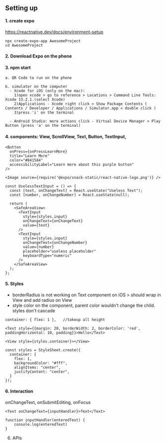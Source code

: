 ## Setting up

#### 1. create expo
https://reactnative.dev/docs/environment-setup

```
npx create-expo-app AwesomeProject
cd AwesomeProject
```

#### 2. Download Expo on the phone

#### 3. npm start 
    a. QR Code to run on the phone

    b. simulator on the computer
      - Xcode for iOS (only on the mac): 
        1)open xcode > go to reference > Locations > Command Line Tools: Xcode 13.2.1.(select Xcode)
        2)Applications - Xcode right click > Show Package Contents ( Contents / Developer / Applications / Simulator.app < double click )
        3)press 'i' on the terminal
        
      - Android Studio: more actions click - Virtual Device Manager > Play Button (press 'a' on the terminal)

#### 4. components: View, ScrollView, Text, Button, TextInput, 
```
<Button
  onPress={onPressLearnMore}
  title="Learn More"
  color="#841584"
  accessibilityLabel="Learn more about this purple button"
/>

<Image source={require('@expo/snack-static/react-native-logo.png')} />
```
```
const UselessTextInput = () => {
  const [text, onChangeText] = React.useState("Useless Text");
  const [number, onChangeNumber] = React.useState(null);

  return (
    <SafeAreaView>
      <TextInput
        style={styles.input}
        onChangeText={onChangeText}
        value={text}
      />
      <TextInput
        style={styles.input}
        onChangeText={onChangeNumber}
        value={number}
        placeholder="useless placeholder"
        keyboardType="numeric"
      />
    </SafeAreaView>
  );
};
```

#### 5. Styles

* borderRadius is not working on Text component on iOS > should wrap in View and add radius on View
* style color on the component, parent color wouldn't change the child. styles don't cascade

```
container: { flex: 1 },   //takeup all height
```
```
<Text style={{margin: 20, borderWidth: 2, borderColor: 'red', paddingHorizontal: 10, padding}}>Hello</Text>
```
```
<View style={styles.container}></View>

const styles = StyleSheet.create({
  container: {
    flex: 1,
    backgroundColor: "#fff",
    alignItems: "center",
    justifyContent: "center",
  }
});

```

#### 6. Interaction

onChangeText, onSubmitEditing, onFocus

```
<Text onChangeText={inputHandler}>Text</Text>

function inputHandler(enteredText) {
    console.log(enteredText)
}
```

6. APIs



